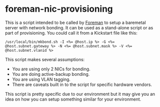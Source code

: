 # foreman-nic-provisioning

This is a script intended to be called by [Foreman](https://theforeman.org/) to setup a baremetal server with network bonding.  It can be used as a stand-alone script or as part of provisioning.  You could call it from a Kickstart file like this:

```
/usr/local/bin/mkbond.sh -I <%= @host.ip %> -G <%= @host.subnet.gateway %> -N <%= @host.subnet.mask %> -V <%= @host.subnet.vlanid %>
```

This script makes several assumptions:

* You are using only 2 NICs for bonding.
* You are doing active-backup bonding.
* You are using VLAN tagging.
* There are caveats built in to the script for specific hardware vendors.

This script is pretty specific due to our environment but it may give you an idea on how you can setup something similar for your environment.

